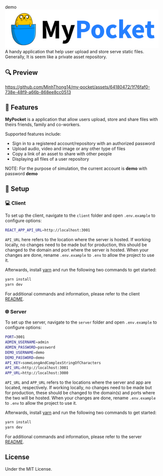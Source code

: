 demo<img src="./docs/my-pocket-banner.png" width="1024px">
A handy application that help user upload and store serve static files. Generally, It is seem like a private asset repository.

## 🔍 Preview

https://github.com/MinhThong14/my-pocket/assets/64180472/1f76faf0-738e-48f9-a66b-868ee8cc0513

## 🚀 Features

**MyPocket** is a application that allow users upload, store and share files with theirs friends, family and co-workers.

Supported features include:

- Sign in to a registered account/repository with an authorized password
- Upload audio, video and image or any other type of files 
- Copy a link of an asset to share with other people
- Displaying all files of a user repository

NOTE: For the purpose of simulation, the current account is **demo** with password **demo**

## 🔧 Setup

### 💻 Client

To set up the client, navigate to the `client` folder and open `.env.example` to configure options:

```sh
REACT_APP_API_URL=http://localhost:3001
```

`API_URL` here refers to the location where the server is hosted. If working locally, no changes need to be made but for production, this should be changed to the domain and port where the server is hosted. When your changes are done, rename `.env.example` to `.env` to allow the project to use it.

Afterwards, install [yarn](https://yarnpkg.com) and run the following two commands to get started:

```sh
yarn install
yarn dev
```

For additional commands and information, please refer to the client [README](client).

### 🌐 Server

To set up the server, navigate to the `server` folder and open `.env.example` to configure options:

```sh
PORT=3001
ADMIN_USERNAME=admin
ADMIN_PASSWORD=password
DEMO_USERNAME=demo
DEMO_PASSWORD=demo
API_KEY=someLongAndComplexStringOfCharacters
API_URL=http://localhost:3001
APP_URL=http://localhost:3000
```

`API_URL` and `APP_URL` refers to the locations where the server and app are located, respectively. If working locally, no changes need to be made but for production, these should be changed to the domain(s) and ports where the two will be hosted. When your changes are done, rename `.env.example` to `.env` to allow the project to use it.

Afterwards, install [yarn](https://yarnpkg.com) and run the following two commands to get started:

```sh
yarn install
yarn dev
```

For additional commands and information, please refer to the server [README](server).

## License

Under the MIT License.
